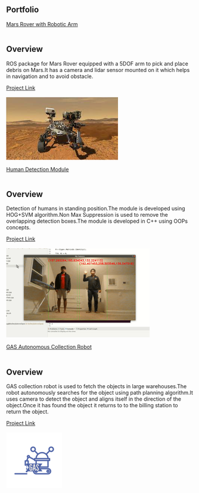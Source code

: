 ## Portfolio

<a href="https://youtu.be/IoMEVCYC8AU">Mars Rover with Robotic Arm</a> 
<br><br>
<h2>Overview</h2>
<p>ROS package for Mars Rover equipped with a 5DOF arm to pick and place debris on Mars.It has a camera and lidar sensor mounted on it which helps in navigation and to avoid obstacle.</p>
<a href="https://github.com/advaitp/rover">Project Link</a> 
<br><br>
<img src="images/rover.jpeg?raw=true"/>

<a href="https://drive.google.com/file/d/1x613MHsiA7wgZiBNj1jrvGVsHL4oLTkb/view?usp=sharing">Human Detection Module</a> 
<br><br>
<h2>Overview</h2>
<p>Detection of humans in standing position.The module is developed using HOG+SVM algorithm.Non Max Suppression is used to remove the overlapping detection boxes.The module is developed in C++  using OOPs concepts.</p>
<a href="https://github.com/advaitp/HOG_Human_Detection">Project Link</a> 
<br><br>
<img src="images/human.gif?raw=true"/>

<a href="https://www.youtube.com/watch?v=89bhQhLPd2o">GAS Autonomous Collection Robot</a> 
<br><br>
<h2>Overview</h2>
<p>GAS collection robot is used to fetch the objects in large warehouses.The robot autonomously searches for the object using path planning algorithm.It uses camera to detect the object and aligns itself in the direction of the object.Once it has found the object it returns to to the billing station to return the object.</p>
<a href="https://github.com/Sameep2808/gas">Project Link</a> 
<br><br>
<img src="images/gas.png?raw=true"/>
